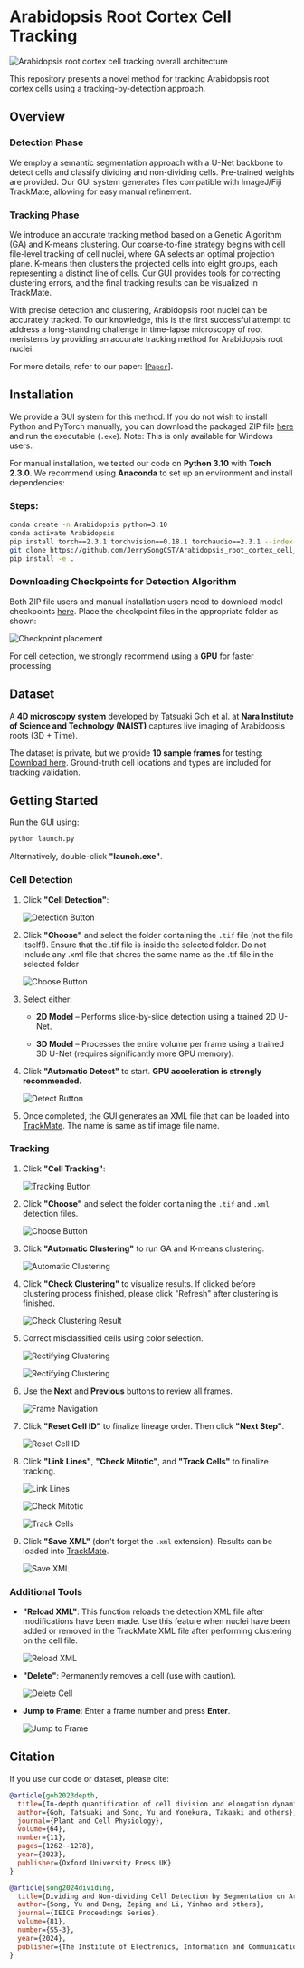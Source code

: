 # Arabidopsis Root Cortex Cell Tracking

![Arabidopsis root cortex cell tracking overall architecture](assets/overview.png?raw=true)

This repository presents a novel method for tracking Arabidopsis root cortex cells using a tracking-by-detection approach.

## Overview

### Detection Phase
We employ a semantic segmentation approach with a U-Net backbone to detect cells and classify dividing and non-dividing cells. Pre-trained weights are provided. Our GUI system generates files compatible with ImageJ/Fiji TrackMate, allowing for easy manual refinement.

### Tracking Phase
We introduce an accurate tracking method based on a Genetic Algorithm (GA) and K-means clustering. Our coarse-to-fine strategy begins with cell file-level tracking of cell nuclei, where GA selects an optimal projection plane. K-means then clusters the projected cells into eight groups, each representing a distinct line of cells. Our GUI provides tools for correcting clustering errors, and the final tracking results can be visualized in TrackMate.

With precise detection and clustering, Arabidopsis root nuclei can be accurately tracked. To our knowledge, this is the first successful attempt to address a long-standing challenge in time-lapse microscopy of root meristems by providing an accurate tracking method for Arabidopsis root nuclei.

For more details, refer to our paper: [[`Paper`](https://academic.oup.com/pcp/article/64/11/1262/7323573)].

## Installation

We provide a GUI system for this method. If you do not wish to install Python and PyTorch manually, you can download the packaged ZIP file [here](https://drive.google.com/file/d/15m6AjEMTTf5cfnT3oOeC8sA0WWa-XDQE/view?usp=sharing) and run the executable (`.exe`). Note: This is only available for Windows users.

For manual installation, we tested our code on **Python 3.10** with **Torch 2.3.0**. We recommend using **Anaconda** to set up an environment and install dependencies:

### Steps:

```bash
conda create -n Arabidopsis python=3.10
conda activate Arabidopsis
pip install torch==2.3.1 torchvision==0.18.1 torchaudio==2.3.1 --index-url https://download.pytorch.org/whl/cu118
git clone https://github.com/JerrySongCST/Arabidopsis_root_cortex_cell_tracking.git && cd Arabidopsis_root_cortex_cell_tracking
pip install -e .
```

### Downloading Checkpoints for Detection Algorithm

Both ZIP file users and manual installation users need to download model checkpoints [here](https://drive.google.com/drive/folders/1XdNGD-tufMjMFptxqqRKve0RJdr8RXB9?usp=sharing). Place the checkpoint files in the appropriate folder as shown:

![Checkpoint placement](assets/pth.png?raw=true)

For cell detection, we strongly recommend using a **GPU** for faster processing.

## Dataset

A **4D microscopy system** developed by Tatsuaki Goh et al. at **Nara Institute of Science and Technology (NAIST)** captures live imaging of Arabidopsis roots (3D + Time). 

The dataset is private, but we provide **10 sample frames** for testing: [Download here](https://drive.google.com/drive/folders/1l8Ij9N3ODNBB29kc-vXhjcDnrSU2eUdR?usp=drive_link). Ground-truth cell locations and types are included for tracking validation.

## Getting Started

Run the GUI using:
```bash
python launch.py
```

Alternatively, double-click **"launch.exe"**.

### Cell Detection

1. Click **"Cell Detection"**:

   
   ![Detection Button](assets/detection_ui.jpg?raw=true)


2. Click **"Choose"** and select the folder containing the `.tif` file (not the file itself!). Ensure that the .tif file is inside the selected folder. Do not include any .xml file that shares the same name as the .tif file in the selected folder


   ![Choose Button](assets/choose1.jpg?raw=true)


3. Select either:

   - **2D Model** – Performs slice-by-slice detection using a trained 2D U-Net.
   
   - **3D Model** – Processes the entire volume per frame using a trained 3D U-Net (requires significantly more GPU memory).
   
4. Click **"Automatic Detect"** to start. **GPU acceleration is strongly recommended.**


   ![Detect Button](assets/detect.jpg?raw=true)

5. Once completed, the GUI generates an XML file that can be loaded into [TrackMate](https://imagej.net/plugins/trackmate/). The name is same as tif image file name.

### Tracking

1. Click **"Cell Tracking"**:


   ![Tracking Button](assets/tracking_ui.jpg?raw=true)


2. Click **"Choose"** and select the folder containing the `.tif` and `.xml` detection files.


   ![Choose Button](assets/choose2.jpg?raw=true)


3. Click **"Automatic Clustering"** to run GA and K-means clustering.


   ![Automatic Clustering](assets/ga_clustering.jpg?raw=true)


4. Click **"Check Clustering"** to visualize results. If clicked before clustering process finished, please click "Refresh" after clustering is finished.


   ![Check Clustering Result](assets/check_clustering.jpg?raw=true)


5. Correct misclassified cells using color selection.


   ![Rectifying Clustering](assets/Rectification.jpg?raw=true)


   ![Rectifying Clustering](assets/Rectification2.jpg?raw=true)


6. Use the **Next** and **Previous** buttons to review all frames.


   ![Frame Navigation](assets/next.jpg?raw=true)


7. Click **"Reset Cell ID"** to finalize lineage order. Then click **"Next Step"**.


   ![Reset Cell ID](assets/reset_id.jpg?raw=true)


8. Click **"Link Lines"**, **"Check Mitotic"**, and **"Track Cells"** to finalize tracking.


   ![Link Lines](assets/link_lines.jpg?raw=true)


   ![Check Mitotic](assets/check_mitotic.jpg?raw=true)


   ![Track Cells](assets/cell_track.jpg?raw=true)

9. Click **"Save XML"** (don't forget the `.xml` extension). Results can be loaded into [TrackMate](https://imagej.net/plugins/trackmate/).


   ![Save XML](assets/save_xml.jpg?raw=true)


### Additional Tools

- **"Reload XML"**: This function reloads the detection XML file after modifications have been made. Use this feature when nuclei have been added or removed in the TrackMate XML file after performing clustering on the cell file.


   ![Reload XML](assets/reload_xml.jpg?raw=true)


- **"Delete"**: Permanently removes a cell (use with caution).


   ![Delete Cell](assets/delete.jpg?raw=true)


- **Jump to Frame**: Enter a frame number and press **Enter**.


   ![Jump to Frame](assets/jump_frame.jpg?raw=true)


## Citation

If you use our code or dataset, please cite:

```bibtex
@article{goh2023depth,
  title={In-depth quantification of cell division and elongation dynamics at the tip of growing Arabidopsis roots using 4D microscopy, AI-assisted image processing and data sonification},
  author={Goh, Tatsuaki and Song, Yu and Yonekura, Takaaki and others},
  journal={Plant and Cell Physiology},
  volume={64},
  number={11},
  pages={1262--1278},
  year={2023},
  publisher={Oxford University Press UK}
}

@article{song2024dividing,
  title={Dividing and Non-dividing Cell Detection by Segmentation on Arabidopsis Root Images Using Light-weight U-Net},
  author={Song, Yu and Deng, Zeping and Li, Yinhao and others},
  journal={IEICE Proceedings Series},
  volume={81},
  number={S5-3},
  year={2024},
  publisher={The Institute of Electronics, Information and Communication Engineers}
}
```

